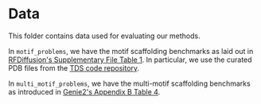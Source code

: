 # Data
This folder contains data used for evaluating our methods.

In `motif_problems`, we have the motif scaffolding benchmarks as laid out in [RFDiffusion's Supplementary File Table 1](https://www.bakerlab.org/wp-content/uploads/2022/11/RFdiffusion_Manuscript.pdf). In particular, we use the curated PDB files from the [TDS code repository](https://github.com/blt2114/twisted_diffusion_sampler/tree/main/protein_exp/motif_scaffolding).

In `multi_motif_problems`, we have the multi-motif scaffolding benchmarks as introduced in [Genie2's Appendix B Table 4](https://arxiv.org/pdf/2405.15489).